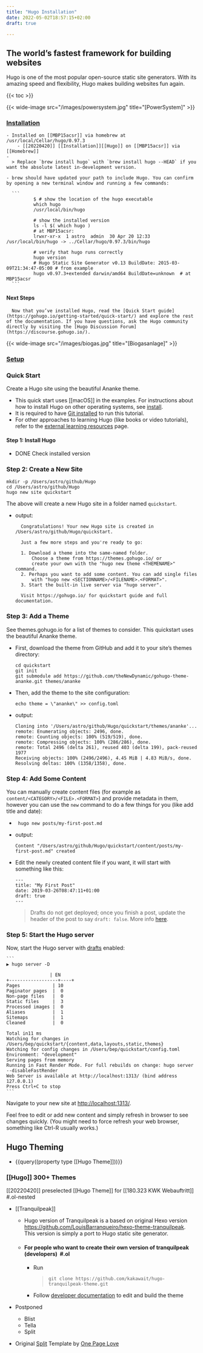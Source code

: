 ```yaml
---
title: "Hugo Installation"
date: 2022-05-02T18:57:15+02:00
draft: true

---
```


## The world’s fastest framework for building websites

Hugo is one of the most popular open-source static site generators. With its amazing speed and flexibility, Hugo makes building websites fun again.
<!--more-->

{{< toc >}}

{{< wide-image src="/images/powersystem.jpg" title="[PowerSystem]" >}}

### [Installation](https://gohugo.io/getting-started/installing/)

	- Installed on [[MBP15acsr]] via homebrew at /usr/local/Cellar/hugo/0.97.3
		- [[20220420]] [[Installation]][[Hugo]] on [[MBP15acsr]] via [[Homebrew]]
	-
	  > Replace `brew install hugo` with `brew install hugo --HEAD` if you want the absolute latest in-development version.

	- brew should have updated your path to include Hugo. You can confirm by opening a new terminal window and running a few commands:

	  ```
	  		  $ # show the location of the hugo executable
	  		  which hugo
	  		  /usr/local/bin/hugo
	  		      
	  		  # show the installed version
	  		  ls -l $( which hugo )
	  		  # at MBP15acsr:
	  		  lrwxr-xr-x  1 astro  admin  30 Apr 20 12:33 /usr/local/bin/hugo -> ../Cellar/hugo/0.97.3/bin/hugo
	  		  
	  		  # verify that hugo runs correctly
	  		  hugo version
	  		  # Hugo Static Site Generator v0.13 BuildDate: 2015-03-09T21:34:47-05:00 # from example
	  		  hugo v0.97.3+extended darwin/amd64 BuildDate=unknown  # at MBP15acsr
	  ```

#### Next Steps [](https://gohugo.io/getting-started/installing/#next-steps)

	  Now that you’ve installed Hugo, read the [Quick Start guide](https://gohugo.io/getting-started/quick-start/) and explore the rest of the documentation. If you have questions, ask the Hugo community directly by visiting the [Hugo Discussion Forum](https://discourse.gohugo.io/).

{{< wide-image src="/images/biogas.jpg" title="[Biogasanlage]" >}}

### [Setup](https://gohugo.io/getting-started/quick-start/)

### Quick Start

Create a Hugo site using the beautiful Ananke theme.

- This quick start uses [[macOS]] in the examples. For instructions about how to install Hugo on other operating systems, see [install](https://gohugo.io/getting-started/installing).
- It is required to have [Git installed](https://git-scm.com/downloads) to run this tutorial.
- For other approaches to learning Hugo (like books or video tutorials), refer to the [external learning resources](https://gohugo.io/getting-started/external-learning-resources/) page.

#### Step 1: Install Hugo

- DONE Check installed version

### Step 2: Create a New Site 

```
mkdir -p /Users/astro/github/Hugo
cd /Users/astro/github/Hugo
hugo new site quickstart
```

The above will create a new Hugo site in a folder named ``quickstart``.
- output:

  ```
    Congratulations! Your new Hugo site is created in /Users/astro/github/Hugo/quickstart.

    Just a few more steps and you're ready to go:

    1. Download a theme into the same-named folder.
        Choose a theme from https://themes.gohugo.io/ or
        create your own with the "hugo new theme <THEMENAME>" command.
    2. Perhaps you want to add some content. You can add single files
        with "hugo new <SECTIONNAME>/<FILENAME>.<FORMAT>".
    3. Start the built-in live server via "hugo server".

    Visit https://gohugo.io/ for quickstart guide and full documentation.
  ```

### Step 3: Add a Theme 
	  
See themes.gohugo.io for a list of themes to consider. This quickstart uses the beautiful Ananke theme.

- First, download the theme from GitHub and add it to your site’s themes directory:

    ```
    cd quickstart
    git init
    git submodule add https://github.com/theNewDynamic/gohugo-theme-ananke.git themes/ananke
    ```

- Then, add the theme to the site configuration:

    ```
    echo theme = \"ananke\" >> config.toml
    ```

- output:
    
    ```
    Cloning into '/Users/astro/github/Hugo/quickstart/themes/ananke'...
    remote: Enumerating objects: 2496, done.
    remote: Counting objects: 100% (519/519), done.
    remote: Compressing objects: 100% (286/286), done.
    remote: Total 2496 (delta 261), reused 403 (delta 199), pack-reused 1977
    Receiving objects: 100% (2496/2496), 4.45 MiB | 4.83 MiB/s, done.
    Resolving deltas: 100% (1358/1358), done.
    ```

### Step 4: Add Some Content 
	  
You can manually create content files (for example as `content/<CATEGORY>/<FILE>.<FORMAT>`) and provide metadata in them, however you can use the `new` command to do a few things for you (like add title and date):

-  ```
    hugo new posts/my-first-post.md
    ```

- output:

    ```
    Content "/Users/astro/github/Hugo/quickstart/content/posts/my-first-post.md" created
    ```

- Edit the newly created content file if you want, it will start with something like this:
		  
    ```
    ---
    title: "My First Post"
    date: 2019-03-26T08:47:11+01:00
    draft: true
    ---
    ```

    > Drafts do not get deployed; once you finish a post, update the header of the post to say `draft: false`. More info [here](https://gohugo.io/getting-started/usage/#draft-future-and-expired-content).


### Step 5: Start the Hugo server [](https://gohugo.io/getting-started/quick-start/#step-5-start-the-hugo-server)

Now, start the Hugo server with [drafts](https://gohugo.io/getting-started/usage/#draft-future-and-expired-content) enabled:

    ```
    ▶ hugo server -D

                    | EN
    +------------------+----+
    Pages            | 10
    Paginator pages  |  0
    Non-page files   |  0
    Static files     |  3
    Processed images |  0
    Aliases          |  1
    Sitemaps         |  1
    Cleaned          |  0

    Total in11 ms
    Watching for changes in /Users/bep/quickstart/{content,data,layouts,static,themes}
    Watching for config changes in /Users/bep/quickstart/config.toml
    Environment: "development"
    Serving pages from memory
    Running in Fast Render Mode. For full rebuilds on change: hugo server --disableFastRender
    Web Server is available at http://localhost:1313/ (bind address 127.0.0.1)
    Press Ctrl+C to stop
    ```

Navigate to your new site at [http://localhost:1313/](http://localhost:1313/).

Feel free to edit or add new content and simply refresh in browser to see changes quickly. (You might need to force refresh your web browser, something like Ctrl-R usually works.)

## Hugo Theming

- {{query((property type [[Hugo Theme]]))}}

### [[Hugo]] 300+ Themes

[[20220420]] preselected [[Hugo Theme]] for [[180.323 KWK Webauftritt]] #.ol-nested

- [[Tranquilpeak]]

    - Hugo version of Tranquilpeak is a based on original Hexo version https://github.com/LouisBarranqueiro/hexo-theme-tranquilpeak. This version is simply a port to Hugo static site generator.
    - #### For people who want to create their own version of tranquilpeak (developers) [](https://themes.gohugo.io/themes/hugo-tranquilpeak-theme/#for-people-who-want-to-create-their-own-version-of-tranquilpeak-developers) #.ol
        - Run 
            > `git clone https://github.com/kakawait/hugo-tranquilpeak-theme.git`

        - Follow [developer documentation](https://github.com/kakawait/hugo-tranquilpeak-theme/blob/master/docs/developer.md) to edit and build the theme

- Postponed

    - Blist
    - Tella
    - Split

- Original [Split](https://onepagelove.com/split) Template by [One Page Love](https://onepagelove.com/)
